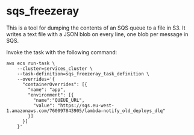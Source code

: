 # sqs_freezeray

This is a tool for dumping the contents of an SQS queue to a file in S3.
It writes a text file with a JSON blob on every line, one blob per message in SQS.

Invoke the task with the following command:

```
aws ecs run-task \
    --cluster=services_cluster \
    --task-definition=sqs_freezeray_task_definition \
    --overrides='{
      "containerOverrides": [{
        "name": "app",
        "environment": [{
          "name":"QUEUE_URL",
          "value": "https://sqs.eu-west-1.amazonaws.com/760097843905/lambda-notify_old_deploys_dlq"
        }]
      }]
    }'
```
